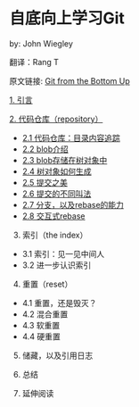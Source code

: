 # 自底向上学习Git

by: John Wiegley

翻译：Rang T

原文链接: [Git from the Bottom Up](https://jwiegley.github.io/git-from-the-bottom-up/)

[1. 引言](1.intro.md)

[2. 代码仓库（repository）](2.repository.md)
 - [2.1 代码仓库：目录内容追踪](2.repository.md#2-1-directory-content-tracking)
 - [2.2 blob介绍](2.repository.md#2-2-introducing-blob)
 - [2.3 blob存储在树对象中](2.repository.md#2-3-blobs-are-stored-in-trees)
 - [2.4 树对象如何生成](2.repository.md#2-4-how-trees-are-made)
 - [2.5 提交之美](2.repository.md#2-5-the-beauty-of-commits)
 - [2.6 提交的不同叫法](2.repository.md#2-6-a-commit-by-any-other-name)
 - [2.7 分支，以及rebase的能力](2.repository.md#2-7-branching-and-the-power-of-rebase)
 - [2.8 交互式rebase](2.repository.md#2-8-interactive-rebasing)

3. 索引（the index）
 - 3.1 索引：见一见中间人
 - 3.2 进一步认识索引

4. 重置（reset）
 - 4.1 重置，还是毁灭？
 - 4.2 混合重置
 - 4.3 软重置
 - 4.4 硬重置

5. 储藏，以及引用日志

6. 总结

7. 延伸阅读
